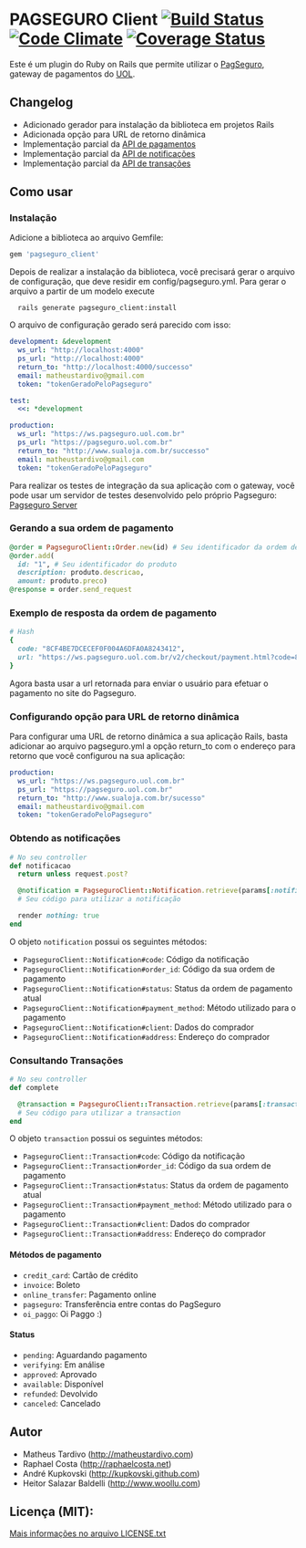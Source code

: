 # PAGSEGURO Client [![Build Status](https://travis-ci.org/matheustardivo/pagseguro_client.png?branch=master)](https://travis-ci.org/matheustardivo/pagseguro_client) [![Code Climate](https://codeclimate.com/github/matheustardivo/pagseguro_client.png)](https://codeclimate.com/github/matheustardivo/pagseguro_client) [![Coverage Status](https://coveralls.io/repos/matheustardivo/pagseguro_client/badge.png)](https://coveralls.io/r/matheustardivo/pagseguro_client)

Este é um plugin do Ruby on Rails que permite utilizar o [PagSeguro](https://pagseguro.uol.com.br), gateway de pagamentos do [UOL](http://uol.com.br).

## Changelog
* Adicionado gerador para instalação da biblioteca em projetos Rails
* Adicionada opção para URL de retorno dinâmica
* Implementação parcial da [API de pagamentos](https://pagseguro.uol.com.br/v2/guia-de-integracao/api-de-pagamentos.html)
* Implementação parcial da [API de notificações](https://pagseguro.uol.com.br/v2/guia-de-integracao/notificacoes.html)
* Implementação parcial da [API de
  transações](https://pagseguro.uol.com.br/v2/guia-de-integracao/consulta-de-transacoes-por-codigo.html)

## Como usar

### Instalação

Adicione a biblioteca ao arquivo Gemfile:

```ruby
gem 'pagseguro_client'
```

Depois de realizar a instalação da biblioteca, você precisará gerar o arquivo de configuração, que deve residir em config/pagseguro.yml. Para gerar o arquivo a partir de um modelo execute

      rails generate pagseguro_client:install

O arquivo de configuração gerado será parecido com isso:

```yaml
development: &development
  ws_url: "http://localhost:4000"
  ps_url: "http://localhost:4000"
  return_to: "http://localhost:4000/successo"
  email: matheustardivo@gmail.com
  token: "tokenGeradoPeloPagseguro"

test:
  <<: *development

production:
  ws_url: "https://ws.pagseguro.uol.com.br"
  ps_url: "https://pagseguro.uol.com.br"
  return_to: "http://www.sualoja.com.br/successo"
  email: matheustardivo@gmail.com
  token: "tokenGeradoPeloPagseguro"
```

Para realizar os testes de integração da sua aplicação com o gateway, você pode usar um servidor de testes desenvolvido pelo próprio Pagseguro: [Pagseguro Server](https://github.com/carlosdelfino/PagSeguro-TestServer)

### Gerando a sua ordem de pagamento

```ruby
@order = PagseguroClient::Order.new(id) # Seu identificador da ordem de pagamento
@order.add(
  id: "1", # Seu identificador do produto
  description: produto.descricao,
  amount: produto.preco)
@response = order.send_request
```

### Exemplo de resposta da ordem de pagamento

```ruby
# Hash
{
  code: "8CF4BE7DCECEF0F004A6DFA0A8243412",
  url: "https://ws.pagseguro.uol.com.br/v2/checkout/payment.html?code=8CF4BE7DCECEF0F004A6DFA0A8243412"
}
```

Agora basta usar a url retornada para enviar o usuário para efetuar o pagamento no site do Pagseguro.

### Configurando opção para URL de retorno dinâmica

Para configurar uma URL de retorno dinâmica a sua aplicação Rails, basta adicionar ao arquivo pagseguro.yml a opção return_to com o endereço para retorno que você configurou na sua aplicação:

```yaml
production:
  ws_url: "https://ws.pagseguro.uol.com.br"
  ps_url: "https://pagseguro.uol.com.br"
  return_to: "http://www.sualoja.com.br/sucesso"
  email: matheustardivo@gmail.com
  token: "tokenGeradoPeloPagseguro"
```

### Obtendo as notificações

```ruby
# No seu controller
def notificacao
  return unless request.post?

  @notification = PagseguroClient::Notification.retrieve(params[:notificationCode])
  # Seu código para utilizar a notificação

  render nothing: true
end
```

O objeto `notification` possui os seguintes métodos:

* `PagseguroClient::Notification#code`: Código da notificação
* `PagseguroClient::Notification#order_id`: Código da sua ordem de pagamento
* `PagseguroClient::Notification#status`: Status da ordem de pagamento atual
* `PagseguroClient::Notification#payment_method`: Método utilizado para o pagamento
* `PagseguroClient::Notification#client`: Dados do comprador
* `PagseguroClient::Notification#address`: Endereço do comprador

### Consultando Transações

```ruby
# No seu controller
def complete

  @transaction = PagseguroClient::Transaction.retrieve(params[:transaction_id_])
  # Seu código para utilizar a transaction
end
```

O objeto `transaction` possui os seguintes métodos:

* `PagseguroClient::Transaction#code`: Código da notificação
* `PagseguroClient::Transaction#order_id`: Código da sua ordem de pagamento
* `PagseguroClient::Transaction#status`: Status da ordem de pagamento atual
* `PagseguroClient::Transaction#payment_method`: Método utilizado para o pagamento
* `PagseguroClient::Transaction#client`: Dados do comprador
* `PagseguroClient::Transaction#address`: Endereço do comprador

#### Métodos de pagamento

* `credit_card`: Cartão de crédito
* `invoice`: Boleto
* `online_transfer`: Pagamento online
* `pagseguro`: Transferência entre contas do PagSeguro
* `oi_paggo`: Oi Paggo :)

#### Status

* `pending`: Aguardando pagamento
* `verifying`: Em análise
* `approved`: Aprovado
* `available`: Disponível
* `refunded`: Devolvido
* `canceled`: Cancelado

## Autor
* Matheus Tardivo (<http://matheustardivo.com>)
* Raphael Costa (<http://raphaelcosta.net>)
* André Kupkovski (<http://kupkovski.github.com>)
* Heitor Salazar Baldelli (<http://www.woollu.com>)

## Licença (MIT):

[Mais informações no arquivo LICENSE.txt](LICENSE.txt)
